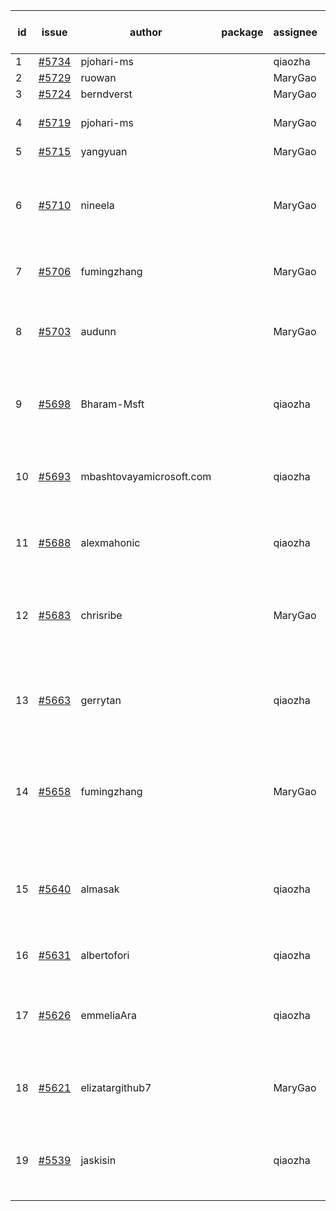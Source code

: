 | id | issue | author | package | assignee | bot advice | created date of issue | target release date | date from target |
| ------ | ------ | ------ | ------ | ------ | ------ | ------ | ------ | :-----: |
| 1 | [#5734](https://github.com/Azure/sdk-release-request/issues/5734) | pjohari-ms |  | qiaozha | new issue. | 11-18 | 12-27 |  |
| 2 | [#5729](https://github.com/Azure/sdk-release-request/issues/5729) | ruowan |  | MaryGao | new issue. | 11-15 | 12-26 |  |
| 3 | [#5724](https://github.com/Azure/sdk-release-request/issues/5724) | berndverst |  | MaryGao | new issue. | 11-15 | 12-27 |  |
| 4 | [#5719](https://github.com/Azure/sdk-release-request/issues/5719) | pjohari-ms |  | MaryGao | Attention to inconsistent tag. | 11-13 | 12-27 |  |
| 5 | [#5715](https://github.com/Azure/sdk-release-request/issues/5715) | yangyuan |  | MaryGao | new issue. | 11-11 | 12-27 |  |
| 6 | [#5710](https://github.com/Azure/sdk-release-request/issues/5710) | nineela |  | MaryGao | close to release date. Attention to inconsistent tag. HoldOn. | 11-11 | 11-22 | 1 |
| 7 | [#5706](https://github.com/Azure/sdk-release-request/issues/5706) | fumingzhang |  | MaryGao | Attention to inconsistent tag. | 11-11 | 12-26 |  |
| 8 | [#5703](https://github.com/Azure/sdk-release-request/issues/5703) | audunn |  | MaryGao | close to release date. Attention to inconsistent tag. | 11-07 | 11-22 | 1 |
| 9 | [#5698](https://github.com/Azure/sdk-release-request/issues/5698) | Bharam-Msft |  | qiaozha | close to release date. FirstBeta. TypeSpec. | 11-07 | 11-22 | 1 |
| 10 | [#5693](https://github.com/Azure/sdk-release-request/issues/5693) | mbashtovayamicrosoft.com |  | qiaozha | close to release date. Attention to inconsistent tag. | 11-06 | 11-22 | 1 |
| 11 | [#5688](https://github.com/Azure/sdk-release-request/issues/5688) | alexmahonic |  | qiaozha | close to release date. HoldOn. | 11-05 | 11-22 | 1 |
| 12 | [#5683](https://github.com/Azure/sdk-release-request/issues/5683) | chrisribe |  | MaryGao | new comment. close to release date. FirstGA. TypeSpec. | 11-05 | 11-22 | 1 |
| 13 | [#5663](https://github.com/Azure/sdk-release-request/issues/5663) | gerrytan |  | qiaozha | new comment. close to release date. FirstBeta. | 11-04 | 11-21 | 0 |
| 14 | [#5658](https://github.com/Azure/sdk-release-request/issues/5658) | fumingzhang |  | MaryGao | new comment. close to release date. Attention to inconsistent tag. | 10-30 | 11-21 | 0 |
| 15 | [#5640](https://github.com/Azure/sdk-release-request/issues/5640) | almasak |  | qiaozha | new comment. close to release date. FirstBeta. HoldOn. | 10-23 | 11-21 | 0 |
| 16 | [#5631](https://github.com/Azure/sdk-release-request/issues/5631) | albertofori |  | qiaozha | close to release date. | 10-22 | 11-22 | 1 |
| 17 | [#5626](https://github.com/Azure/sdk-release-request/issues/5626) | emmeliaAra |  | qiaozha | close to release date. Attention to inconsistent tag. | 10-22 | 11-22 | 1 |
| 18 | [#5621](https://github.com/Azure/sdk-release-request/issues/5621) | elizatargithub7 |  | MaryGao | close to release date. FirstGA. TypeSpec. | 10-16 | 11-22 | 1 |
| 19 | [#5539](https://github.com/Azure/sdk-release-request/issues/5539) | jaskisin |  | qiaozha | close to release date. FirstGA. HoldOn. TypeSpec. | 09-27 | 11-22 | 1 |
